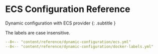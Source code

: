 # ECS Configuration Reference

Dynamic configuration with ECS provider
{: .subtitle }

The labels are case insensitive.

```yaml
--8<-- "content/reference/dynamic-configuration/ecs.yml"
--8<-- "content/reference/dynamic-configuration/docker-labels.yml"
```
